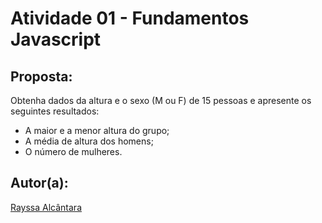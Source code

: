 # Atividade 01 - Fundamentos Javascript

## Proposta:

Obtenha dados da altura e o sexo (M ou F) de 15 pessoas e apresente os seguintes resultados:

- A maior e a menor altura do grupo;
- A média de altura dos homens;
- O número de mulheres.

## Autor(a):
[Rayssa Alcântara](https://github.com/rayssawho)